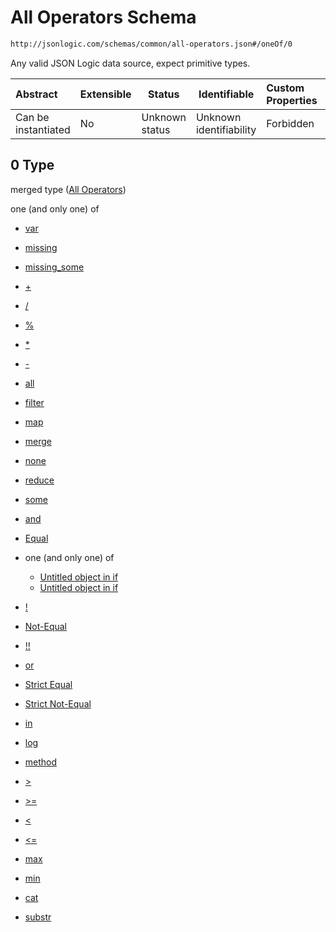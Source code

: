 # All Operators Schema

```txt
http://jsonlogic.com/schemas/common/all-operators.json#/oneOf/0
```

Any valid JSON Logic data source, expect primitive types.


| Abstract            | Extensible | Status         | Identifiable            | Custom Properties | Additional Properties | Access Restrictions | Defined In                                           |
| :------------------ | ---------- | -------------- | ----------------------- | :---------------- | --------------------- | ------------------- | ---------------------------------------------------- |
| Can be instantiated | No         | Unknown status | Unknown identifiability | Forbidden         | Allowed               | none                | [any.json\*](common/any.json "open original schema") |

## 0 Type

merged type ([All Operators](any-oneof-all-operators.md))

one (and only one) of

-   [var](all-operators-oneof-var.md "check type definition")
-   [missing](all-operators-oneof-missing.md "check type definition")
-   [missing_some](all-operators-oneof-missing_some.md "check type definition")
-   [+](all-operators-oneof--4.md "check type definition")
-   [/](all-operators-oneof--5.md "check type definition")
-   [%](all-operators-oneof--2.md "check type definition")
-   [\*](all-operators-oneof--3.md "check type definition")
-   [-](all-operators-oneof--.md "check type definition")
-   [all](all-operators-oneof-all.md "check type definition")
-   [filter](var-oneof-filter.md "check type definition")
-   [map](var-oneof-map.md "check type definition")
-   [merge](var-oneof-merge.md "check type definition")
-   [none](all-operators-oneof-none.md "check type definition")
-   [reduce](var-oneof-reduce.md "check type definition")
-   [some](all-operators-oneof-some.md "check type definition")
-   [and](all-operators-oneof-and.md "check type definition")
-   [Equal](all-operators-oneof-equal.md "check type definition")
-   one (and only one) of

    -   [Untitled object in if](if-oneof-0.md "check type definition")
    -   [Untitled object in if](if-oneof-1.md "check type definition")
-   [!](all-operators-oneof-.md "check type definition")
-   [Not-Equal](all-operators-oneof-not-equal.md "check type definition")
-   [!!](all-operators-oneof--1.md "check type definition")
-   [or](all-operators-oneof-or.md "check type definition")
-   [Strict Equal](all-operators-oneof-strict-equal.md "check type definition")
-   [Strict Not-Equal](all-operators-oneof-strict-not-equal.md "check type definition")
-   [in](all-operators-oneof-in.md "check type definition")
-   [log](all-operators-oneof-log.md "check type definition")
-   [method](all-operators-oneof-method.md "check type definition")
-   [>](all-operators-oneof--8.md "check type definition")
-   [>=](all-operators-oneof--9.md "check type definition")
-   [&lt;](all-operators-oneof--6.md "check type definition")
-   [&lt;=](all-operators-oneof--7.md "check type definition")
-   [max](all-operators-oneof-max.md "check type definition")
-   [min](all-operators-oneof-min.md "check type definition")
-   [cat](all-operators-oneof-cat.md "check type definition")
-   [substr](all-operators-oneof-substr.md "check type definition")
